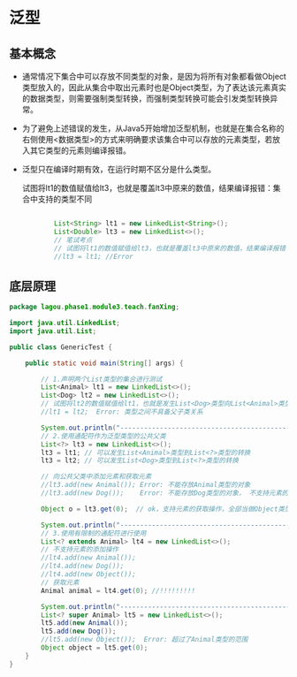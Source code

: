 # 泛型

## 基本概念

- 通常情况下集合中可以存放不同类型的对象，是因为将所有对象都看做Object类型放入的，因此从集合中取出元素时也是Object类型，为了表达该元素真实的数据类型，则需要强制类型转换，而强制类型转换可能会引发类型转换异常。
- 为了避免上述错误的发生，从Java5开始增加泛型机制，也就是在集合名称的右侧使用<数据类型>的方式来明确要求该集合中可以存放的元素类型，若放入其它类型的元素则编译报错。
- 泛型只在编译时期有效，在运行时期不区分是什么类型。

    试图将lt1的数值赋值给lt3，也就是覆盖lt3中原来的数值，结果编译报错：集合中支持的类型不同

    ```java

            List<String> lt1 = new LinkedList<String>();
            List<Double> lt3 = new LinkedList<>();
            // 笔试考点
            // 试图将lt1的数值赋值给lt3，也就是覆盖lt3中原来的数值，结果编译报错：集合中支持的类型不同
            //lt3 = lt1; //Error
    ```

## 底层原理

```java
package lagou.phase1.module3.teach.fanXing;

import java.util.LinkedList;
import java.util.List;

public class GenericTest {

    public static void main(String[] args) {

        // 1.声明两个List类型的集合进行测试
        List<Animal> lt1 = new LinkedList<>();
        List<Dog> lt2 = new LinkedList<>();
        // 试图将lt2的数值赋值给lt1，也就是发生List<Dog>类型向List<Animal>类型的转换
        //lt1 = lt2;  Error: 类型之间不具备父子类关系

        System.out.println("---------------------------------------------");
        // 2.使用通配符作为泛型类型的公共父类
        List<?> lt3 = new LinkedList<>();
        lt3 = lt1; // 可以发生List<Animal>类型到List<?>类型的转换
        lt3 = lt2; // 可以发生List<Dog>类型到List<?>类型的转换

        // 向公共父类中添加元素和获取元素
        //lt3.add(new Animal()); Error: 不能存放Animal类型的对象
        //lt3.add(new Dog());    Error: 不能存放Dog类型的对象， 不支持元素的添加操作

        Object o = lt3.get(0);  // ok，支持元素的获取操作，全部当做Object类型来处理

        System.out.println("---------------------------------------------");
        // 3.使用有限制的通配符进行使用
        List<? extends Animal> lt4 = new LinkedList<>();
        // 不支持元素的添加操作
        //lt4.add(new Animal());
        //lt4.add(new Dog());
        //lt4.add(new Object());
        // 获取元素  
        Animal animal = lt4.get(0); //!!!!!!!!!

        System.out.println("---------------------------------------------");
        List<? super Animal> lt5 = new LinkedList<>();
        lt5.add(new Animal());
        lt5.add(new Dog());
        //lt5.add(new Object());  Error: 超过了Animal类型的范围
        Object object = lt5.get(0);
    }
}
```